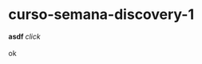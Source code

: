 # curso-semana-discovery-1





<datails>
  <summary> <b>asdf </b><i> click</i></summary>
  <br>
  ok
</details>
